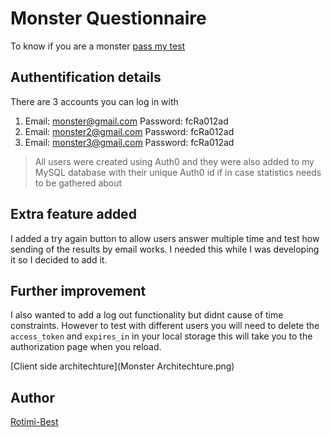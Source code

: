 # Monster Questionnaire

To know if you are a monster [pass my test](http://ibitoye-monsters.ossystem.ua/)

## Authentification details

There are 3 accounts you can log in with

1. Email: monster@gmail.com  Password: fcRa012ad
2. Email: monster2@gmail.com Password: fcRa012ad
3. Email: monster3@gmail.com Password: fcRa012ad

> All users were created using Auth0 and they were also added to my MySQL database with their unique Auth0 id if in case statistics needs to be gathered about 

## Extra feature added

I added a try again button to allow users answer multiple time and test how sending of the results by email works. I needed this while I was developing it so I decided to add it.

## Further improvement

I also wanted to add a log out functionality but didnt cause of time constraints. However to test with different users you will need to delete the `access_token` and `expires_in` in your local storage this will take you to the authorization page when you reload.

[Client side architechture](Monster Architechture.png)

## Author

[Rotimi-Best](https://github.com/Rotimi-Best)